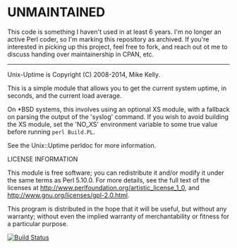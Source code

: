 # UNMAINTAINED

This code is something I haven't used in at least 6 years. I'm no longer
an active Perl coder, so I'm marking this repository as archived. If you're
interested in picking up this project, feel free to fork, and reach
out ot me to discuss handing over maintainership in CPAN, etc.

---

Unix-Uptime is Copyright (C) 2008-2014, Mike Kelly.

This is a simple module that allows you to get the current system
uptime, in seconds, and the current load average.

On *BSD systems, this involves using an optional XS module, with a
fallback on parsing the output of the 'syslog' command. If you wish to
avoid building the XS module, set the 'NO_XS' environment variable to
some true value before running `perl Build.PL`.

See the Unix::Uptime perldoc for more information.

LICENSE INFORMATION

This module is free software; you can redistribute it and/or modify it
under the same terms as Perl 5.10.0. For more details, see the full text
of the licenses at <http://www.perlfoundation.org/artistic_license_1_0>,
and <http://www.gnu.org/licenses/gpl-2.0.html>.

This program is distributed in the hope that it will be
useful, but without any warranty; without even the implied
warranty of merchantability or fitness for a particular purpose.

[![Build Status](https://travis-ci.org/pioto/Unix-Uptime.svg?branch=develop)](https://travis-ci.org/pioto/Unix-Uptime)

